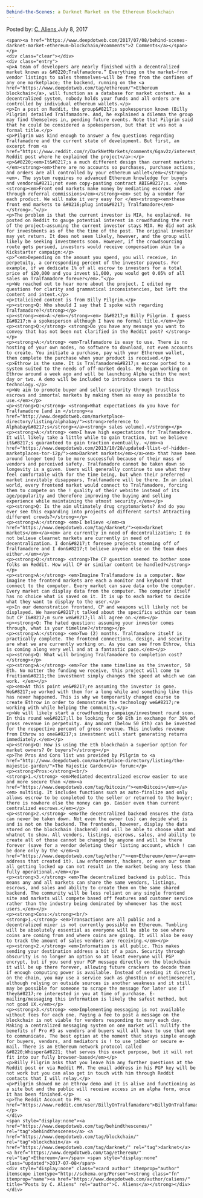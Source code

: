 ```yaml
---
Behind-the-Scenes: a Darknet Market on the Ethereum Blockchain
---
```

<article class="post-listing post-21158 post type-post status-publish format-standard has-post-thumbnail hentry  tag-behindthescenes tag-blockchain tag-darknet tag-ethereum tag-market">
    <div class="post-inner">
        <span>Posted by: <a href="https://www.deepdotweb.com/author/caliens/" title="">C. Aliens </a></span>
    <span>July 8, 2017</span>
    
    <span><a href="https://www.deepdotweb.com/2017/07/08/behind-scenes-darknet-market-ethereum-blockchain/#comments">2 Comments</a></span>
    </p>
    <div class="clear"></div>
    <div class="entry">
    <p>A team of developers are nearly finished with a decentralized market known as &#8220;Tralfamadore.” Everything on the market—from vendor listings to sales themselves—will be free from the confines of any one marketplace; the backend, running on the <a href="https://www.deepdotweb.com/tag/ethereum/">Ethereum blockchain</a>, will function as a database for market content. As a decentralized system, nobody holds your funds and all orders are controlled by individual ethereum wallets.</p>
    <p>In a post on Reddit, the group&#8217;s spokesperson known (Billy Pilgrim) detailed Tralfamadore. And, he explained a dilemma the group may find themselves in, pending future events. Note that Pilgrim said that he could be considered a spokesperson, but that it was not a formal title.</p>
    <p>Pilgrim was kind enough to answer a few questions regarding Tralfamadore and the current state of development. But first, an excerpt from <a href="https://www.reddit.com/r/DarkNetMarkets/comments/6gav2z/interest_in_crowdfunding_for_tralfamadore_a/">the Reddit post where he explained the project</a>:</p>
    <p>&#8220;<em>It&#8217;s a much different design than current markets: </em><strong><em>there are no accounts so purchases, purchase actions, and orders are all controlled by your ethereum wallet</em></strong><em>. The system requires no advanced Ethereum knowledge for buyers and vendors&#8211;not even copy-pasting contract ABI&#8217;s. </em><strong><em>Front end markets make money by mediating escrows and through referral commissions</em></strong><em> set by a vendor for each product. We will make it very easy for </em><strong><em>these front end markets to &#8216;plug into&#8217; Tralfamadore</em></strong>.”</p>
    <p>The problem is that the current investor is MIA, he explained. He posted on Reddit to gauge potential interest in crowdfunding the rest of the project—assuming the current investor stays MIA. He did not ask for investments as of the the time of the post. The original investor may yet return. It does not seem likely, however, and the group will likely be seeking investments soon. However, if the crowdsourcing route gets pursued, investors would receive compensation akin to a Kickstarter campaign:</p>
    <p>“<em>Depending on the amount you spend, you will receive, in perpetuity, a corresponding percent of the investor payouts. For example, if we dedicate 1% of all escrow to investors for a total price of $20,000 and you invest $1,000, you would get 0.05% of all sales on Tralfamadore forever</em>.”</p>
    <p>We reached out to hear more about the project. I edited my questions for clarity and grammatical inconsistencies, but left the content and intent.</p>
    <p>Italicized content is from Billy Pilgrim.</p>
    <p><strong>Q: Who should I say that I spoke with regarding Tralfamadore?</strong></p>
    <p><strong><em>A:</em></strong><em> I&#8217;m Billy Pilgrim. I guess I&#8217;m a spokesperson although I have no formal title.</em></p>
    <p><strong>Q:</strong> <strong>Do you have any message you want to convey that has not been not clarified in the Reddit post? </strong></p>
    <p><strong>A:</strong> <em>Tralfamadore is easy to use. There is no hosting of your own nodes, no software to download, not even accounts to create. You initiate a purchase, pay with your Ethereum wallet, then complete the purchase when your product is received.</p>
    <p>Ethrow is the same. It is Tralfamadore&#8217;s escrow ported to a system suited to the needs of off-market deals. We began working on Ethrow around a week ago and will be launching Alpha within the next day or two. A demo will be included to introduce users to this technology.</p>
    <p>We aim to promote buyer and seller security through trustless escrows and immortal markets by making them as easy as possible to use.</em></p>
    <p><strong>Q:</strong> <strong>What expectations do you have for Tralfamadore [and in </strong><a href="http://www.deepdotweb.com/marketplace-directory/listing/alphabay/"><strong>reference to Alphabay&#8217;s</strong></a><strong> sales volume].</strong></p>
    <p><strong>A:</strong> <em>I have high expectations for Tralfamadore. It will likely take a little while to gain traction, but we believe it&#8217;s guaranteed to gain traction eventually. </em><a href="https://www.deepdotweb.com/2013/10/28/updated-llist-of-hidden-marketplaces-tor-i2p/"><em>Darknet markets</em></a><em> that have been around longer tend to be more successful because of their mass of vendors and perceived safety. Tralfamadore cannot be taken down so longevity is a given. Users will generally continue to use what they feel comfortable with for the time being, but when their preferred market inevitably disappears, Tralfamadore will be there. In an ideal world, every frontend market would connect to Tralfamadore, forcing them to compete on the ! quality of their website instead of its age/popularity and therefore improving the buying and selling experience while maintaining the utmost security.</em></p>
    <p><strong>Q: Is the aim ultimately drug cryptomarkets? And do you ever see this expanding into projects of different sorts? Attracting different crowds?</strong></p>
    <p><strong>A:</strong> <em>I believe </em><a href="https://www.deepdotweb.com/tag/darknet/"><em>darknet markets</em></a><em> are currently in need of decentralization; I do not believe clearnet markets are currently in need of decentralization. I don&#8217;t foresee projects stemming off of Tralfamadore and I don&#8217;t believe anyone else on the team does either.</em></p>
    <p><strong>Q:</strong> <strong>The CP question seemed to bother some folks on Reddit. How will CP or similar content be handled?</strong></p>
    <p><strong>A:</strong> <em>Imagine Tralfamadore is a computer. Now imagine the frontend markets are each a monitor and keyboard that connect to the computer. Every market can save data onto the computer. Every market can display data from the computer. The computer itself has no choice what is saved on it. It is up to each market to decide what they want to display to the user.</p>
    <p>In our demonstration frontend, CP and weapons will likely not be displayed. We haven&#8217;t talked about the specifics within our team but CP I&#8217;m sure we&#8217;ll all agree on.</em></p>
    <p><strong>Q: The hated question: assuming your investor comes through, what is your timeline?</strong></p>
    <p><strong>A:</strong> <em>Two (2) months. Tralfamadore itself is practically complete. The frontend connections, design, and security are what we are currently working on. As you can see from Ethrow, this is coming along very well and at a fantastic pace.</em></p>
    <p><strong>Q: What will bringing Tralfamadore to completion cost?</strong></p>
    <p><strong>A:</strong> <em>For the same timeline as the investor, 50 Eth. No matter the funding we receive, this project will come to fruition&#8211;the investment simply changes the speed at which we can work. </em></p>
    <p><em>At this point we&#8217;re assuming the investor is gone. We&#8217;ve worked with them for a long while and something like this has never happened. This is why we temporarily changed course to create Ethrow in order to demonstrate the technology we&#8217;re working with while helping the community.</p>
    <p>We will likely start a crowdfunding campaign/investment round soon. In this round we&#8217;ll be looking for 50 Eth in exchange for 30% of gross revenue in perpetuity. Any amount (below 50 Eth) can be invested for the respective percent of gross revenue. This includes revenue from Ethrow so one&#8217;s investment will start generating returns immediately.</em></p>
    <p><strong>Q: How is using the Eth blockchain a superior option for market owners? Or buyers?</strong></p>
    <p>The Pros And Cons list was provided by Pilgrim to <a href="http://www.deepdotweb.com/marketplace-directory/listing/the-majestic-garden/">The Majestic Garden</a> forum:</p>
    <p><strong>Pros:</strong><br/>
    <strong>1.</strong> <em>Mediated decentralized escrow easier to use and more secure than </em><a href="https://www.deepdotweb.com/tag/bitcoin/"><em>Bitcoin</em></a><em> multisig. It includes functions such as auto-finalize and only allows escrow to be completed to the seller or returned to the buyer; there is nowhere else the money can go. Easier even than current centralized escrows.</em></p>
    <p><strong>2.</strong> <em>The decentralized backend ensures the data can never be taken down. Not even the owner (us) can decide what is and is not on the backend. The frontends, however, display the data stored on the blockchain (backend) and will be able to choose what and whatnot to show. All vendors, listings, escrows, sales, and ability to create all of those cannot be changed by anyone and will be there forever (save for a vendor deleting their listing account, which ! can be done only by the </em><a href="https://www.deepdotweb.com/tag/ether/"><em>Ethereum</em></a><em> address that created it). Law enforcement, hackers, or even our team all getting locked up can not result in the market being any less than fully operational.</em></p>
    <p><strong>3.</strong> <em>The decentralized backend is public. This means any and all markets can share the same vendors, listings, escrows, and sales and ability to create them on the same shared backend. The community will be less reliant on any single frontend site and markets will compete based off features and customer service rather than the industry being dominated by whomever has the most users.</em></p>
    <p><strong>Cons:</strong><br/>
    <strong>1.</strong> <em>Transactions are all public and a decentralized mixer is not currently possible on Ethereum. Tumbling will be absolutely essential as everyone will be able to see where coins are coming from and where coins are going. It will also be easy to track the amount of sales vendors are receiving.</em></p>
    <p><strong>2.</strong> <em>Information is all public. This makes sending your destination address a bit of a pain. Security through obscurity is no longer an option so at least everyone will PGP encrypt, but if you send your PGP message directly on the blockchain it will be up there forever, allowing future crackers to decode them if enough computing power is available. Instead of sending it directly on the chain, you may use a service such as ghostbin or onetimesecret, although relying on outside sources is another weakness and it still may be possible for someone to scrape the message for later use if they&#8217;re interested in you at time of purchase. E-mailing/messaging this information is likely the safest method, but not good UX.</em></p>
    <p><strong>3.</strong> <em>Implementing messaging is not available without fees for each one. Paying a fee to post a message on the blockchain is not viable for vendors responding to many each day. Making a centralized messaging system on one market will nullify the benefits of Pro #3 as vendors and buyers will all have to use that one to communicate. The best option at the moment that stays simple enough for buyers, vendors, and mediators is ! to use jabber or secure e-mail. There is an Ethereum network protocol called &#8220;Whisper&#8221; that serves this exact purpose, but it will not fit into our fully browser-based</em></p>
    <p>Billy Pilgrim asks that you leave him any further questions at the Reddit post or via Reddit PM. The email address in his PGP key will be not work but you can also get in touch with him through Reddit contacts that I will relay.</p>
    <p>Pilgrim showed me an Ethrow demo and it is alive and functioning as a site but and the public will receive access in an alpha form, once it has been finished.</p>
    <p>The Reddit Account to PM: <a href="https://www.reddit.com/user/BillyOnTralfamadore">BillyOnTralfamadore</a></p>
    </div>
    <span style="display:none"><a href="https://www.deepdotweb.com/tag/behindthescenes/" rel="tag">behindthescenes</a> <a href="https://www.deepdotweb.com/tag/blockchain/" rel="tag">blockchain</a> <a href="https://www.deepdotweb.com/tag/darknet/" rel="tag">darknet</a> <a href="https://www.deepdotweb.com/tag/ethereum/" rel="tag">Ethereum</a></span> <span style="display:none" class="updated">2017-07-08</span>
    <div style="display:none" class="vcard author" itemprop="author" itemscope itemtype="http://schema.org/Person"><strong class="fn" itemprop="name"><a href="https://www.deepdotweb.com/author/caliens/" title="Posts by C. Aliens" rel="author">C. Aliens</a></strong></div>
    </div>
</article>

